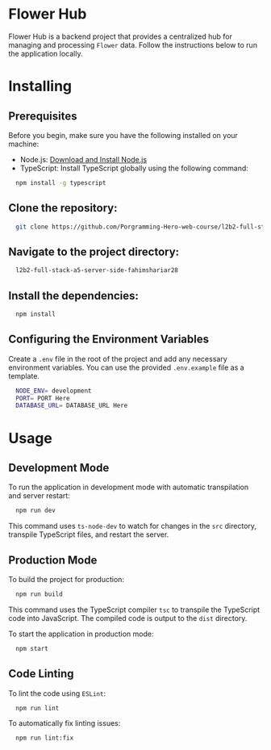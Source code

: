 # Flower Hub

Flower Hub is a backend project that provides a centralized hub for managing and processing `Flower` data. Follow the instructions below to run the application locally.

# Installing

## Prerequisites

Before you begin, make sure you have the following installed on your machine:

- Node.js: [Download and Install Node.js](https://nodejs.org/)
- TypeScript: Install TypeScript globally using the following command:

```bash
  npm install -g typescript
```

## Clone the repository:

```bash
  git clone https://github.com/Porgramming-Hero-web-course/l2b2-full-stack-a5-server-side-fahimshariar28.git
```

## Navigate to the project directory:

```bash
  l2b2-full-stack-a5-server-side-fahimshariar28
```

## Install the dependencies:

```bash
  npm install
```

## Configuring the Environment Variables

Create a `.env` file in the root of the project and add any necessary environment variables. You can use the provided `.env.example` file as a template.

```bash
  NODE_ENV= development
  PORT= PORT Here
  DATABASE_URL= DATABASE_URL Here
```

# Usage

## Development Mode

To run the application in development mode with automatic transpilation and server restart:

```bash
  npm run dev
```

This command uses `ts-node-dev` to watch for changes in the `src` directory, transpile TypeScript files, and restart the server.

## Production Mode

To build the project for production:

```bash
  npm run build
```

This command uses the TypeScript compiler `tsc` to transpile the TypeScript code into JavaScript. The compiled code is output to the `dist` directory.

To start the application in production mode:

```bash
  npm start
```

## Code Linting

To lint the code using `ESLint`:

```bash
  npm run lint
```

To automatically fix linting issues:

```bash
  npm run lint:fix
```

